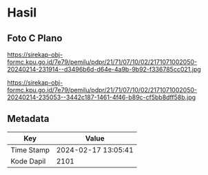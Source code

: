 # Hasil

## Foto C Plano

https://sirekap-obj-formc.kpu.go.id/7e79/pemilu/pdpr/21/71/07/10/02/2171071002050-20240214-231914--d3496b6d-d64e-4a9b-9b92-f336785cc021.jpg

https://sirekap-obj-formc.kpu.go.id/7e79/pemilu/pdpr/21/71/07/10/02/2171071002050-20240214-235053--3442c187-1461-4f46-b89c-cf5bb8dff58b.jpg


## Metadata

| Key        | Value               |
| ---------- | ------------------- |
| Time Stamp | 2024-02-17 13:05:41 |
| Kode Dapil | 2101                |



